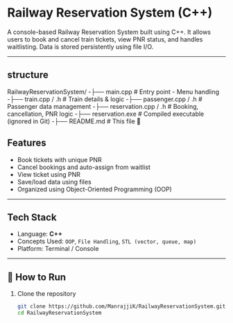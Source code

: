 #  Railway Reservation System (C++)

A console-based Railway Reservation System built using C++. It allows users to book and cancel train tickets, view PNR status, and handles waitlisting. Data is stored persistently using file I/O.

---
## structure 

RailwayReservationSystem/
-├── main.cpp               # Entry point - Menu handling
-├── train.cpp / .h         # Train details & logic
-├── passenger.cpp / .h     # Passenger data management
-├── reservation.cpp / .h   # Booking, cancellation, PNR logic
-├── reservation.exe        # Compiled executable (ignored in Git)
-├── README.md              # This file 🧾


##  Features

- Book tickets with unique PNR
- Cancel bookings and auto-assign from waitlist
- View ticket using PNR
- Save/load data using files
- Organized using Object-Oriented Programming (OOP)

---

## Tech Stack

- Language: **C++**
- Concepts Used: `OOP`, `File Handling`, `STL (vector, queue, map)`
- Platform: Terminal / Console

---

## 🏁 How to Run

1. Clone the repository  
   ```bash
   git clone https://github.com/ManrajjiK/RailwayReservationSystem.git
   cd RailwayReservationSystem
